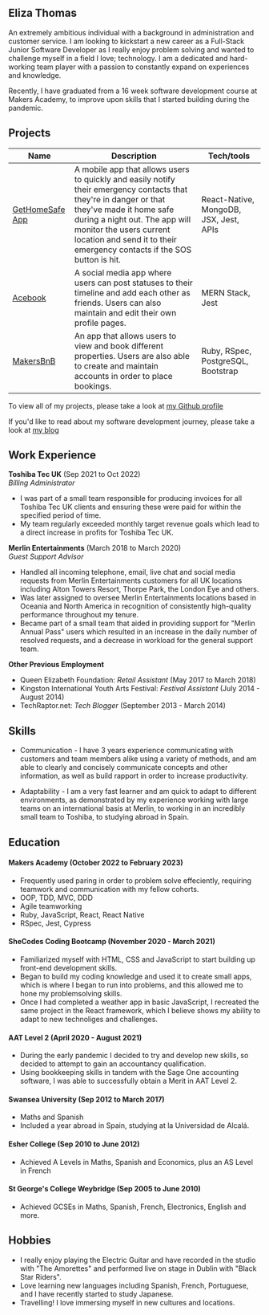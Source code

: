 ## Eliza Thomas

An extremely ambitious individual with a background in administration and customer service. I am looking to kickstart a new career as a Full-Stack Junior Software Developer as I really enjoy problem solving and wanted to challenge myself in a field I love; technology. I am a dedicated and hard-working team player with a passion to constantly expand on experiences and knowledge.

Recently, I have graduated from a 16 week software development course at Makers Academy, to improve upon skills that I started building during the pandemic.

## Projects

| Name                         | Description       | Tech/tools        |
| ---------------------------- | ----------------- | ----------------- |
| [GetHomeSafe App](https://github.com/jillwones/GetHomeSafe) | A mobile app that allows users to quickly and easily notify their emergency contacts that they're in danger or that they've made it home safe during a night out. The app will monitor the users current location and send it to their emergency contacts if the SOS button is hit. | React-Native, MongoDB, JSX, Jest, APIs |
| [Acebook](https://github.com/elizamthomas1994/dictionary-react-project) | A social media app where users can post statuses to their timeline and add each other as friends. Users can also maintain and edit their own profile pages. | MERN Stack, Jest |
| [MakersBnB](https://github.com/haquema/makersbnb-ruby-seed) | An app that allows users to view and book different properties. Users are also able to create and maintain accounts in order to place bookings. | Ruby, RSpec, PostgreSQL, Bootstrap |

To view all of my projects, please take a look at [my Github profile](https://github.com/elizamthomas1994)

If you'd like to read about my software development journey, please take a look at [my blog](https://medium.com/@elizamthomas1994/why-i-decided-to-pursue-becoming-a-software-developer-c82d2420715)

## Work Experience

**Toshiba Tec UK** (Sep 2021 to Oct 2022)  
_Billing Administrator_

- I was part of a small team responsible for producing invoices for all Toshiba Tec UK clients and ensuring these were paid for within the specified period of time.
- My team regularly exceeded monthly target revenue goals which lead to a direct increase in profits for Toshiba Tec UK.

**Merlin Entertainments** (March 2018 to March 2020)  
_Guest Support Advisor_

- Handled all incoming telephone, email, live chat and social media requests from Merlin Entertainments customers for all UK locations including Alton Towers Resort, Thorpe Park, the London Eye and others.
- Was later assigned to oversee Merlin Entertainments locations based in Oceania and North America in recognition of consistently high-quality performance throughout my tenure.
- Became part of a small team that aided in providing support for "Merlin Annual Pass" users which resulted in an increase in the daily number of resolved requests, and a decrease in workload for the general support team.

**Other Previous Employment**
- Queen Elizabeth Foundation: _Retail Assistant_ (May 2017 to March 2018)
- Kingston International Youth Arts Festival: _Festival Assistant_ (July 2014 - August 2014)
- TechRaptor.net: _Tech Blogger_ (September 2013 - March 2014)

## Skills

- Communication - I have 3 years experience communicating with customers and team members alike using a variety of methods, and am able to clearly and concisely communicate concepts and other information, as well as build rapport in order to increase productivity.

- Adaptability - I am a very fast learner and am quick to adapt to different environments, as demonstrated by my experience working with large teams on an international basis at Merlin, to working in an incredibly small team to Toshiba, to studying abroad in Spain.

## Education

#### Makers Academy (October 2022 to February 2023)
- Frequently used paring in order to problem solve effeciently, requiring teamwork and communication with my fellow cohorts.
- OOP, TDD, MVC, DDD
- Agile teamworking
- Ruby, JavaScript, React, React Native
- RSpec, Jest, Cypress

#### SheCodes Coding Bootcamp (November 2020 - March 2021)
- Familiarized myself with HTML, CSS and JavaScript to start building up front-end development skills.
- Began to build my coding knowledge and used it to create small apps, which is where I began to run into problems, and this allowed me to hone my problemsolving skills.
- Once I had completed a weather app in basic JavaScript, I recreated the same project in the React framework, which I believe shows my ability to adapt to new technoliges and challenges.

#### AAT Level 2 (April 2020 - August 2021)
- During the early pandemic I decided to try and develop new skills, so decided to attempt to gain an accountancy qualification.
- Using bookkeeping skills in tandem with the Sage One accounting software, I was able to successfully obtain a Merit in AAT Level 2.

#### Swansea University (Sep 2012 to March 2017)
- Maths and Spanish
- Included a year abroad in Spain, studying at la Universidad de Alcalá.

#### Esher College (Sep 2010 to June 2012)
- Achieved A Levels in Maths, Spanish and Economics, plus an AS Level in French

#### St George's College Weybridge (Sep 2005 to June 2010)
- Achieved GCSEs in Maths, Spanish, French, Electronics, English and more.

## Hobbies
- I really enjoy playing the Electric Guitar and have recorded in the studio with "The Amorettes" and performed live on stage in Dublin with "Black Star Riders".
- Love learning new languages including Spanish, French, Portuguese, and I have recently started to study Japanese.
- Travelling! I love immersing myself in new cultures and locations.
